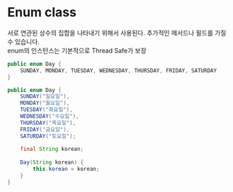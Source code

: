 # Enum class
서로 연관된 상수의 집합을 나타내기 위해서 사용된다.
추가적인 메서드나 필드를 가질 수 있습니다.  
enum의 인스턴스는 기본적으로 Thread Safe가 보장

```java
public enum Day {
    SUNDAY, MONDAY, TUESDAY, WEDNESDAY, THURSDAY, FRIDAY, SATURDAY
}
```

```java
public enum Day {
    SUNDAY("일요일"), 
    MONDAY("월요일"), 
    TUESDAY("화요일"), 
    WEDNESDAY("수요일"), 
    THURSDAY("목요일"), 
    FRIDAY("금요일"), 
    SATURDAY("토요일");
    
    final String korean;
    
    Day(String korean) {
        this.korean = korean;
    }
}